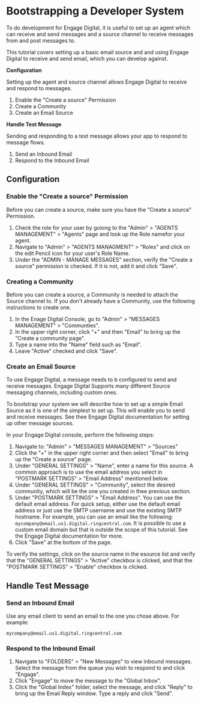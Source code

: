 # Bootstrapping a Developer System

To do development for Engage Digital, it is useful to set up an agent which can receive and send messages and a source channel to receive messages from and post messages to.

This tutorial covers setting up a basic email source and and using Engage Digital to receive and send email, which you can develop against.

**Configuration**

Setting up the agent and source channel allows Engage Digital to receive and respond to messages.

1. Enable the "Create a source" Permission
1. Create a Community
1. Create an Email Source

**Handle Test Message**

Sending and responding to a test message allows your app to respond to message flows.

1. Send an Inbound Email
1. Respond to the Inbound Email

## Configuration

### Enable the "Create a source" Permission

Before you can create a source, make sure you have the "Create a source" Permission.

1. Check the role for your user by goiong to the "Admin" > "AGENTS MANAGEMENT" > "Agents" page and look up the Role namefor your agent.
1. Navigate to "Admin" > "AGENTS MANAGMENT" > "Roles" and click on the edit Pencil icon for your user's Role Name.
1. Under the "ADMIN - MANAGE MESSAGES" section, verify the "Create a source" permission is checked. If it is not, add it and click "Save".

### Creating a Community

Before you can create a source, a Community is needed to attach the Source channel to. If you don't already have a Community, use the following instructions to create one.

1. In the Enage Digital Console, go to "Admin" > "MESSAGES MANAGEMENT" > "Communties".
1. In the upper right corner, click "+" and then "Email" to bring up the "Create a community page".
1. Type a name into the "Name" field such as "Email".
1. Leave "Active" checked and click "Save".

### Create an Email Source

To use Engage Digital, a message needs to b configured to send and receive messages. Engage Digital Supports many different Source messaging channels, including custom ones.

To bootstrap your system we will describe how to set up a simple Email Source as it is one of the simplest to set up. This will enable you to send and receive messages. See thee Engage Digital documentation for setting up other message sources.

In your Engage Digital console, perform the following steps:

1. Navigate to: "Admin" > "MESSAGES MANAGEMENT" > "Sources"
1. Click the "+" in the upper right corner and then select "Email" to bring up the "Create a source" page.
1. Under "GENERAL SETTINGS" > "Name", enter a name for this source. A common approach is to use the email address you select in "POSTMARK SETTINGS" > "Email Address" mentioned below.
1. Under "GENERAL SETTINGS" > "Community", select the desired community, which will be the one you created in thee previous section.
1. Under "POSTMARK SETTINGS" > "Email Address". You can use the default email address. For quick setup, either use the default email address or just use the SMTP username and use the existing SMTP hostname. For example, you can use an email like the following: `mycompany@email.us1.digital.ringcentral.com`. It is possible to use a custom email domain but that is outside the scope of this tutorial. See the Engage Digital documentation for more.
1. Click "Save" at the bottom of the page.

To verify the settings, click on the source name in the esource list and verify that the "GENERAL SETTINGS" > "Active" checkbox is clicked, and that the "POSTMARK SETTINGS" > "Enable" checkbox is clicked.

## Handle Test Message

### Send an Inbound Email

Use any email client to send an email to the one you chose above. For example:

`mycompany@email.us1.digital.ringcentral.com`

### Respond to the Inbound Email

1. Navigate to "FOLDERS" > "New Messages" to view inbound messages. Select the message from the queue you wish to respond to and click "Engage".
1. Click "Engage" to move the message to the "Global Inbox".
1. Click the "Global Index" folder, select the message, and click "Reply" to bring up the Email Reply window. Type a reply and click "Send".
